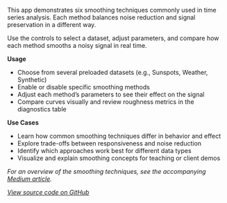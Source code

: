 This app demonstrates six smoothing techniques commonly used in time series analysis. Each method balances noise reduction and signal preservation in a different way.

Use the controls to select a dataset, adjust parameters, and compare how each method smooths a noisy signal in real time.

**Usage**
- Choose from several preloaded datasets (e.g., Sunspots, Weather, Synthetic)
- Enable or disable specific smoothing methods
- Adjust each method’s parameters to see their effect on the signal
- Compare curves visually and review roughness metrics in the diagnostics table

**Use Cases**
- Learn how common smoothing techniques differ in behavior and effect  
- Explore trade-offs between responsiveness and noise reduction  
- Identify which approaches work best for different data types  
- Visualize and explain smoothing concepts for teaching or client demos  

*For an overview of the smoothing techniques, see the accompanying [Medium article](https://medium.com/@dmitriy.bolotov/six-approaches-to-time-series-smoothing-cc3ea9d6b64f).*  

*[View source code on GitHub](https://github.com/dbolotov/ts_smoothing_visualizer)*
